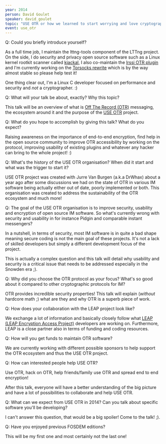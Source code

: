 ```yaml
---
year: 2014
person: David Goulet
speaker: david_goulet
topic: "USE OTR or how we learned to start worrying and love cryptography"
event: use_otr 
---
```


Q: Could you briefly introduce yourself?

As a full time job, I maintain the lttng-tools component of the LTTng project. On the side, I do security and privacy open source software such as a Linux kernel rootkit scanner called [kjackal](https://github.com/dgoulet/kjackal), I also co-maintain the [Irssi OTR plugin](https://github.com/cryptodotis/irssi-otr) and I'm currently working on the [Torsocks rewrite](https://github.com/dgoulet/torsocks) which is by the way almost stable so please help test it!

One thing clear out, I'm a Linux C developer focused on performance and security and *not* a cryptographer. :)

Q: What will your talk be about, exactly? Why this topic?

This talk will be an overview of what is [Off The Record (OTR)](https://otr.cypherpunks.ca/) messaging, the ecosystem around it and the purpose of the [USE OTR](https://www.useotrproject.org/) project.

Q: What do you hope to accomplish by giving this talk? What do you
expect?

Raising awareness on the importance of end-to-end encryption, find help in the open source community to improve OTR accessibility by working on the protocol, improving usability of existing plugins and whatever any hacker can bring to the whole project! :)

Q: What's the history of the USE OTR organisation? When did it start and what was the trigger to start it? 

USE OTR project was created with Jurre Van Burgen (a.k.a DrWhax) about a year ago after some discussions we had on the state of OTR in various IM software being actually either out of date, poorly implemented or both. This organisation was created to address the sustainability of the OTR ecosystem and much more!

Q: The goal of the USE OTR organisation is to improve security, usability and encryption of open source IM software. So what's currently wrong with security and usability in for instance Pidgin and comparable instant messengers?

In a nutshell, in terms of security, most IM software is in quite a bad shape meaning secure coding is not the main goal of these projects. It's not a lack of skilled developers but simply a different development focus of the project.

This is actually a complex question and this talk will detail why usability and security is a critical issue that needs to be addressed especially in the Snowden era ;).

Q: Why did you choose the OTR protocol as your focus? What's so good about it compared to other cryptographic protocols for IM?

OTR provides incredible security properties! This talk will explain (*without* hardcore math ;) what are they and why OTR is a superb piece of work.

Q: How does your collaboration with the LEAP project look like? 

We exchange a lot of information and basically closely follow what [LEAP (LEAP Encryption Access Project)](https://leap.se) developers are working on. Furthermore, LEAP is a close partner also in terms of funding and coding resources.

Q: How will you get funds to maintain OTR software? 

We are currently working with different possible sponsors to help support the OTR ecosystem and thus the USE OTR project.

Q: How can interested people help USE OTR?

Use OTR, hack on OTR, help friends/family use OTR and spread end to end encryption!

After this talk, everyone will have a better understanding of the big picture and have a lot of possibilities to collaborate and help USE OTR.

Q: What can we expect from USE OTR in 2014? Can you talk about specific software you'll be developing?

I can't answer this question, that would be a big spoiler! Come to the talk! ;).

Q: Have you enjoyed previous FOSDEM editions?

This will be my first one and most certainly not the last one!
